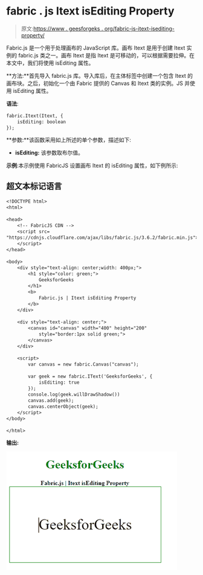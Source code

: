 # fabric . js Itext isEditing Property

> 原文:[https://www . geesforgeks . org/fabric-js-itext-isediting-property/](https://www.geeksforgeeks.org/fabric-js-itext-isediting-property/)

Fabric.js 是一个用于处理画布的 JavaScript 库。画布 Itext 是用于创建 Itext 实例的 fabric.js 类之一。画布 Itext 是指 Itext 是可移动的，可以根据需要拉伸。在本文中，我们将使用 isEditing 属性。

**方法:**首先导入 fabric.js 库。导入库后，在主体标签中创建一个包含 Itext 的画布块。之后，初始化一个由 Fabric 提供的 Canvas 和 Itext 类的实例。JS 并使用 isEditing 属性。

**语法**:

```
fabric.Itext(Itext, {
    isEditing: boolean
});
```

**参数:**该函数采用如上所述的单个参数，描述如下:

*   **isEditing:** 该参数取布尔值。

**示例**:本示例使用 FabricJS 设置画布 Itext 的 isEditing 属性，如下例所示:

## 超文本标记语言

```
<!DOCTYPE html>
<html>

<head>
    <!-- FabricJS CDN -->
    <script src=
"https://cdnjs.cloudflare.com/ajax/libs/fabric.js/3.6.2/fabric.min.js">
    </script>
</head>

<body>
    <div style="text-align: center;width: 400px;">
        <h1 style="color: green;">
            GeeksforGeeks
        </h1>
        <b>
            Fabric.js | Itext isEditing Property
        </b>
    </div>

    <div style="text-align: center;">
        <canvas id="canvas" width="400" height="200"
            style="border:1px solid green;">
        </canvas>
    </div>

    <script>
        var canvas = new fabric.Canvas("canvas");

        var geek = new fabric.IText('GeeksforGeeks', {
            isEditing: true
        });
        console.log(geek.willDrawShadow())
        canvas.add(geek);
        canvas.centerObject(geek);
    </script>
</body>

</html>
```

**输出:**

![](img/5394736052e92f4f43dddba74eb4e707.png)